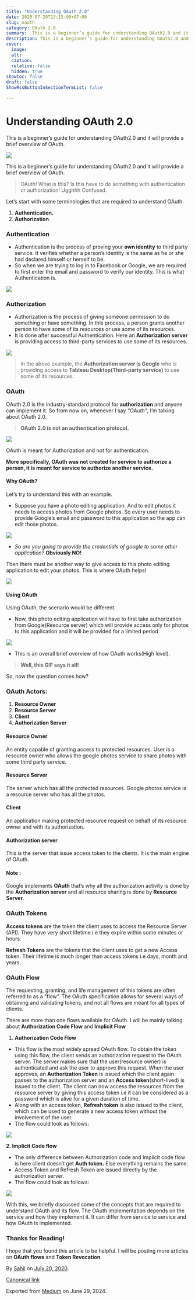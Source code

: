 ```yaml
---
title: "Understanding OAuth 2.0"
date: 2020-07-20T23:15:00+07:00
slug: oauth
category: OAuth 2.0
summary:  This is a beginner’s guide for understanding OAuth2.0 and it will provide a brief overview of OAuth.
description: This is a beginner’s guide for understanding OAuth2.0 and it will provide a brief overview of OAuth.
cover:
  image:
  alt: 
  caption: 
  relative: false
  hidden: true
showtoc: false
draft: false
ShowRssButtonInSectionTermList: false

---
```


# Understanding OAuth 2.0

This is a beginner’s guide for understanding OAuth2.0 and it will provide a brief overview of OAuth.

![](https://cdn-images-1.medium.com/max/800/1*e2x6biTeTNWeMc-C4aPogw.jpeg)

This is a beginner’s guide for understanding OAuth2.0 and it will provide a brief overview of OAuth.

> OAuth! What is this? Is this have to do something with authentication or authorization! Ugghhh Confused.

Let’s start with some terminologies that are required to understand OAuth:

1.  **Authentication.**
2.  **Authorization**.

### Authentication

*   Authentication is the process of proving your **own identity** to third party service. It verifies whether a person’s identity is the same as he or she had declared himself or herself to be.
*   So when we are trying to log in to Facebook or Google, we are required to first enter the email and password to verify our identity. This is what Authentication is.

![](https://cdn-images-1.medium.com/max/800/1*7tf-DQ95_2deaYwD2PTO0w.png)

### Authorization

*   Authorization is the process of giving someone permission to do something or have something. In this process, a person grants another person to have some of its resources or use some of its resources.
*   It is done after successful Authentication. Here an **Authorization server** is providing access to third-party services to use some of its resources.

![](https://cdn-images-1.medium.com/max/800/1*GDfzy8kYR43TTnds3fuBiA.png)

> In the above example, the **Authorization server is Google** who is providing access to **Tableau Desktop(Third-party service)** to use some of its resources.

### OAuth

OAuth 2.0 is the industry-standard protocol for **authorization** and anyone can implement it. So from now on, whenever I say _“OAuth”_, I’m talking about OAuth 2.0.

> **OAuth 2.0 is not an authentication protocol.**

![](https://cdn-images-1.medium.com/max/800/1*b8IseUJr-ewOdksidVRSiA.png)

OAuth is meant for Authorization and not for authentication.

**More specifically, OAuth was not created for service to authorize a person, it is meant for service to authorize another service.**

#### Why OAuth?

Let’s try to understand this with an example.

*   Suppose you have a photo editing application. And to edit photos it needs to access photos from Google photos. So every user needs to provide Google’s email and password to this application so the app can edit those photos.

![](https://cdn-images-1.medium.com/max/800/1*kVQzf-WhXK-VfiOTIfMqQg.png)

*   _So are you going to provide the credentials of google to some other application?_ **Obviously NO!**

Then there must be another way to give access to this photo editing application to edit your photos. This is where OAuth helps!

![](https://cdn-images-1.medium.com/max/800/1*zA2bU19wCBbXcze9wRLbnA.png)

#### Using OAuth

Using OAuth, the scenario would be different.

*   Now, this photo editing application will have to first take authorization from Google(Resource server) which will provide access only for photos to this application and it will be provided for a limited period.

![](https://cdn-images-1.medium.com/max/800/1*OIUi5yzYPpNg1P1B3z0FKA.png)

*   This is an overall brief overview of how OAuth works(High level).

> **Well, this GIF says it all!**

So, now the question comes how?

### OAuth Actors:

1.  **Resource Owner**
2.  **Resource Server**
3.  **Client**
4.  **Authorization Server**

#### Resource Owner

An entity capable of granting access to protected resources. User is a resource owner who allows the google photos service to share photos with some third party service.

#### Resource Server

The server which has all the protected resources. Google photos service is a resource server who has all the photos.

#### Client

An application making protected resource request on behalf of its resource owner and with its authorization.

#### Authorization server

This is the server that issue access token to the clients. It is the main engine of OAuth.

#### Note :

Google implements **OAuth** that’s why all the authorization activity is done by the **Authorization server** and all resource sharing is done by **Resource Server**.

### OAuth Tokens

**Access tokens** are the token the client uses to access the Resource Server (API). They have very short lifetime i.e they expire within some minutes or hours.

**Refresh Tokens** are the tokens that the client uses to get a new Access token. Their lifetime is much longer than access tokens i.e days, month and years.

### OAuth Flow

The requesting, granting, and life management of this tokens are often referred to as a “flow”. The OAuth specification allows for several ways of obtaining and validating tokens, and not all flows are meant for all types of clients.

There are more than one flows available for OAuth. I will be mainly talking about **Authorization Code Flow** and **Implicit Flow**

1.  **Authorization Code Flow**

*   This flow is the most widely spread OAuth flow. To obtain the token using this flow, the client sends an authorization request to the OAuth server. The server makes sure that the user(resource owner) is authenticated and ask the user to approve this request. When the user approves, an **Authorization Token** is issued which the client again passes to the authorization server and an **Access token**(short-lived) is issued to the client. The client can now access the resources from the resource server by giving this access token i.e it can be considered as a password which is alive for a given duration of time.
*   Along with an access token, **Refresh token** is also issued to the client, which can be used to generate a new access token without the involvement of the user.
*   The flow could look as follows:

![](https://cdn-images-1.medium.com/max/800/1*asWgcsgvCxObFlju_pSzaw.png)

**2\. Implicit Code flow**

*   The only difference between Authorization code and Implicit code flow is here client doesn’t get **Auth token.** Else everything remains the same.
*   Access Token and Refresh Token are issued directly by the authorization server.
*   The flow could look as follows:

![](https://cdn-images-1.medium.com/max/800/1*aDAjqHOrsVrMnorl0MJ4LA.png)

With this, we briefly discussed some of the concepts that are required to understand OAuth and its flow. The OAuth implementation depends on the service and how they implement it. It can differ from service to service and how OAuth is implemented.

### Thanks for Reading!

I hope that you found this article to be helpful. I will be posting more articles on **OAuth flows** and **Token Revocation**.

By [Sahil](https://medium.com/@rajasahil) on [July 20, 2020](https://medium.com/p/dc7ef422d915).

[Canonical link](https://medium.com/@rajasahil/understanding-oauth-2-0-dc7ef422d915)

Exported from [Medium](https://rajasahil.medium.comm) on June 29, 2024.